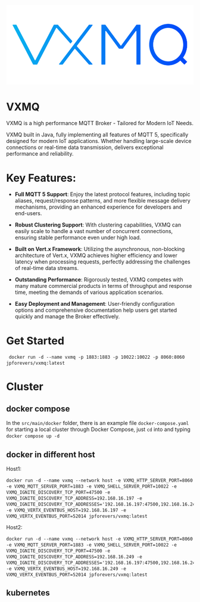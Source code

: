 ![Project Logo](./color_logo.png)

# VXMQ

VXMQ is a high performance MQTT Broker - Tailored for Modern IoT Needs.

VXMQ built in Java, fully implementing all features of MQTT 5, specifically designed for modern IoT applications. Whether handling large-scale device connections or real-time data transmission, delivers exceptional performance and reliability.

# Key Features:

* **Full MQTT 5 Support**: Enjoy the latest protocol features, including topic aliases, request/response patterns, and more flexible message delivery mechanisms, providing an enhanced experience for developers and end-users.

* **Robust Clustering Support**: With clustering capabilities, VXMQ can easily scale to handle a vast number of concurrent connections, ensuring stable performance even under high load.

* **Built on Vert.x Framework**: Utilizing the asynchronous, non-blocking architecture of Vert.x, VXMQ achieves higher efficiency and lower latency when processing requests, perfectly addressing the challenges of real-time data streams.

* **Outstanding Performance**: Rigorously tested, VXMQ competes with many mature commercial products in terms of throughput and response time, meeting the demands of various application scenarios.

* **Easy Deployment and Management**: User-friendly configuration options and comprehensive documentation help users get started quickly and manage the Broker effectively.

# Get Started

```
 docker run -d --name vxmq -p 1883:1883 -p 10022:10022 -p 8060:8060 jpforevers/vxmq:latest
```

# Cluster
## docker compose
In the `src/main/docker` folder, there is an example file `docker-compose.yaml` for starting a local cluster through Docker Compose, just `cd` into and typing `docker compose up -d`

## docker in different host

Host1:

```
docker run -d --name vxmq --network host -e VXMQ_HTTP_SERVER_PORT=8060 -e VXMQ_MQTT_SERVER_PORT=1883 -e VXMQ_SHELL_SERVER_PORT=10022 -e VXMQ_IGNITE_DISCOVERY_TCP_PORT=47500 -e VXMQ_IGNITE_DISCOVERY_TCP_ADDRESS=192.168.16.197 -e VXMQ_IGNITE_DISCOVERY_TCP_ADDRESSES='192.168.16.197:47500,192.168.16.249:47500' -e VXMQ_VERTX_EVENTBUS_HOST=192.168.16.197 -e VXMQ_VERTX_EVENTBUS_PORT=52014 jpforevers/vxmq:latest
```

Host2:

```
docker run -d --name vxmq --network host -e VXMQ_HTTP_SERVER_PORT=8060 -e VXMQ_MQTT_SERVER_PORT=1883 -e VXMQ_SHELL_SERVER_PORT=10022 -e VXMQ_IGNITE_DISCOVERY_TCP_PORT=47500 -e VXMQ_IGNITE_DISCOVERY_TCP_ADDRESS=192.168.16.249 -e VXMQ_IGNITE_DISCOVERY_TCP_ADDRESSES='192.168.16.197:47500,192.168.16.249:47500' -e VXMQ_VERTX_EVENTBUS_HOST=192.168.16.249 -e VXMQ_VERTX_EVENTBUS_PORT=52014 jpforevers/vxmq:latest
```

## kubernetes
